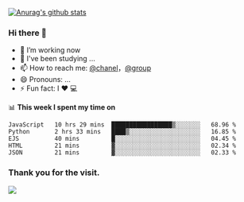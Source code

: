 [![Anurag's github stats](https://github-readme-stats.vercel.app/api?username=bmqy)](https://github.com/anuraghazra/github-readme-stats)
### Hi there 👋
- 🔭 I’m working now
- 🌱 I've been studying ...
- 📫 How to reach me: [@chanel](https://t.me/tcbmqy)，[@group](https://t.me/tgbmqy)
- 😄 Pronouns: ...
- ⚡ Fun fact:  I ❤️ 💻

📊 **This week I spent my time on**
<!--START_SECTION:waka-->
```text
JavaScript   10 hrs 29 mins  █████████████████▒░░░░░░░   68.96 % 
Python       2 hrs 33 mins   ████▒░░░░░░░░░░░░░░░░░░░░   16.85 % 
EJS          40 mins         █░░░░░░░░░░░░░░░░░░░░░░░░   04.45 % 
HTML         21 mins         ▓░░░░░░░░░░░░░░░░░░░░░░░░   02.34 % 
JSON         21 mins         ▓░░░░░░░░░░░░░░░░░░░░░░░░   02.33 % 
```
<!--END_SECTION:waka-->

### Thank you for the visit.
![](http://profile-counter.glitch.me/bmqy/count.svg)
